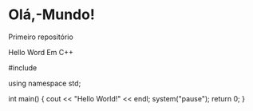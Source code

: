 # Olá,-Mundo!
 Primeiro repositório



Hello Word Em C++ 


#include <iostream>

using namespace std;

int main() 
{ 
 cout << "Hello World!" << endl;
 system("pause");
 return 0;
}